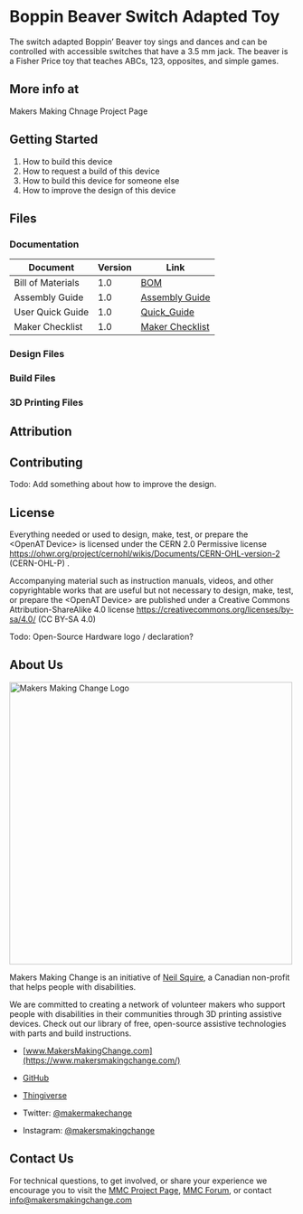 # Boppin Beaver Switch Adapted Toy
The switch adapted Boppin’ Beaver toy sings and dances and can be controlled with accessible switches that have a 3.5 mm jack. The beaver is a Fisher Price toy that teaches ABCs, 123, opposites, and simple games.

## More info at
Makers Making Chnage Project Page

## Getting Started
1. How to build this device
2. How to request a build of this device
3. How to build this device for someone else
4. How to improve the design of this device

## Files


### Documentation
| Document             | Version | Link                                                                                  |
|----------------------|---------|---------------------------------------------------------------------------------------|
| Bill of Materials    | 1.0     | [BOM](/Documentation/Boppin'Beaver_BOM_V1.0.xlsx)                                     |
| Assembly Guide       | 1.0     | [Assembly Guide](/Documentation/Boppin'Beaver_Assembly_Guide.pdf)                     |      
| User Quick Guide     | 1.0     | [Quick_Guide](/Documentation/Boppin'Beaver_User_Guide.pdf)                            |
| Maker Checklist      | 1.0     | [Maker Checklist](/Documentation/Boppin'Beaver_Maker_Checklist.pdf)                   |


### Design Files 

 

### Build Files 

### 3D Printing Files 

 

## Attribution 

 

## Contributing 

Todo: Add something about how to improve the design.  

 

 

## License 
Everything needed or used to design, make, test, or prepare the <OpenAT Device> is licensed under the CERN 2.0 Permissive license <https://ohwr.org/project/cernohl/wikis/Documents/CERN-OHL-version-2> (CERN-OHL-P) . 

 

Accompanying material such as instruction manuals, videos, and other copyrightable works that are useful but not necessary to design, make, test, or prepare the <OpenAT Device> are published under a Creative Commons Attribution-ShareAlike 4.0 license <https://creativecommons.org/licenses/by-sa/4.0/> (CC BY-SA 4.0) 

 

Todo: Open-Source Hardware logo / declaration? 

 

 ## About Us 

<img src="https://www.makersmakingchange.com/wp-content/uploads/logo/mmc_logo.svg" width="500" alt="Makers Making Change Logo"> 

 

Makers Making Change is an initiative of [Neil Squire](https://www.neilsquire.ca/), a Canadian non-profit that helps people with disabilities. 

 

We are committed to creating a network of volunteer makers who support people with disabilities in their communities through 3D printing assistive devices. Check out our library of free, open-source assistive technologies with parts and build instructions. 

 

 - [www.MakersMakingChange.com](https://www.makersmakingchange.com/) 

 - [GitHub](https://github.com/makersmakingchange) 

 - [Thingiverse](https://www.thingiverse.com/makersmakingchange/about) 

 - Twitter: [@makermakechange](https://twitter.com/makermakechange) 

 - Instagram: [@makersmakingchange](https://www.instagram.com/makersmakingchange) 

 

## Contact Us 

 

For technical questions, to get involved, or share your experience we encourage you to visit the [MMC Project Page]( https://www.makersmakingchange.com/project), [MMC Forum](https://makersmakingchange.com/forum/), or contact info@makersmakingchange.com 

 

 

